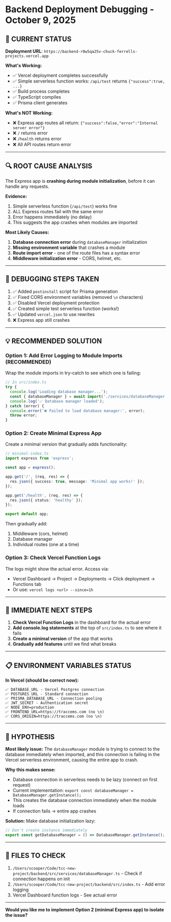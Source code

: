 # Backend Deployment Debugging - October 9, 2025

## 🎯 **CURRENT STATUS**

**Deployment URL**: `https://backend-r0w5qa25v-chuck-ferrells-projects.vercel.app`

**What's Working:**
- ✅ Vercel deployment completes successfully  
- ✅ Simple serverless function works: `/api/test` returns `{"success":true, ...}`
- ✅ Build process completes
- ✅ TypeScript compiles
- ✅ Prisma client generates

**What's NOT Working:**
- ❌ Express app routes all return: `{"success":false,"error":"Internal server error"}`
- ❌ `/` returns error
- ❌ `/health` returns error  
- ❌ All API routes return error

---

## 🔍 **ROOT CAUSE ANALYSIS**

The Express app is **crashing during module initialization**, before it can handle any requests.

**Evidence:**
1. Simple serverless function (`/api/test`) works fine
2. ALL Express routes fail with the same error
3. Error happens immediately (no delay)
4. This suggests the app crashes when modules are imported

**Most Likely Causes:**
1. **Database connection error** during `databaseManager` initialization
2. **Missing environment variable** that crashes a module
3. **Route import error** - one of the route files has a syntax error
4. **Middleware initialization error** - CORS, helmet, etc.

---

## 🐛 **DEBUGGING STEPS TAKEN**

1. ✅ Added `postinstall` script for Prisma generation
2. ✅ Fixed CORS environment variables (removed `\n` characters)
3. ✅ Disabled Vercel deployment protection
4. ✅ Created simple test serverless function (works!)
5. ✅ Updated `vercel.json` to use rewrites
6. ❌ Express app still crashes

---

## 💡 **RECOMMENDED SOLUTION**

### **Option 1: Add Error Logging to Module Imports** (RECOMMENDED)

Wrap the module imports in try-catch to see which one is failing:

```typescript
// In src/index.ts
try {
  console.log('Loading database manager...');
  const { databaseManager } = await import('./services/databaseManager');
  console.log('✅ Database manager loaded');
} catch (error) {
  console.error('❌ Failed to load database manager:', error);
  throw error;
}
```

### **Option 2: Create Minimal Express App**

Create a minimal version that gradually adds functionality:

```typescript
// minimal-index.ts
import express from 'express';

const app = express();

app.get('/', (req, res) => {
  res.json({ success: true, message: 'Minimal app works!' });
});

app.get('/health', (req, res) => {
  res.json({ status: 'healthy' });
});

export default app;
```

Then gradually add:
1. Middleware (cors, helmet)
2. Database manager
3. Individual routes (one at a time)

### **Option 3: Check Vercel Function Logs**

The logs might show the actual error. Access via:
- Vercel Dashboard → Project → Deployments → Click deployment → Functions tab
- Or use: `vercel logs <url> --since=1h`

---

## 🔧 **IMMEDIATE NEXT STEPS**

1. **Check Vercel Function Logs** in the dashboard for the actual error
2. **Add console.log statements** at the top of `src/index.ts` to see where it fails
3. **Create a minimal version** of the app that works
4. **Gradually add features** until we find what breaks

---

## 📋 **ENVIRONMENT VARIABLES STATUS**

**In Vercel (should be correct now):**
```
✅ DATABASE_URL - Vercel Postgres connection
✅ POSTGRES_URL - Standard connection
✅ PRISMA_DATABASE_URL - Connection pooling
✅ JWT_SECRET - Authentication secret
✅ NODE_ENV=production
✅ FRONTEND_URL=https://traccems.com (no \n)
✅ CORS_ORIGIN=https://traccems.com (no \n)
```

---

## 🎯 **HYPOTHESIS**

**Most likely issue:** The `databaseManager` module is trying to connect to the database immediately when imported, and this connection is failing in the Vercel serverless environment, causing the entire app to crash.

**Why this makes sense:**
- Database connection in serverless needs to be lazy (connect on first request)
- Current implementation: `export const databaseManager = DatabaseManager.getInstance();`
- This creates the database connection immediately when the module loads
- If connection fails → entire app crashes

**Solution:**
Make database initialization lazy:
```typescript
// Don't create instance immediately
export const getDatabaseManager = () => DatabaseManager.getInstance();
```

---

## 📝 **FILES TO CHECK**

1. `/Users/scooper/Code/tcc-new-project/backend/src/services/databaseManager.ts` - Check if connection happens on init
2. `/Users/scooper/Code/tcc-new-project/backend/src/index.ts` - Add error logging
3. Vercel Dashboard function logs - See actual error

---

**Would you like me to implement Option 2 (minimal Express app) to isolate the issue?**
